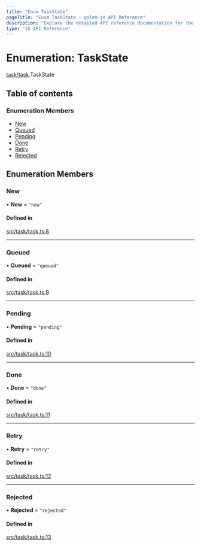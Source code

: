 ```yaml
---
title: "Enum TaskState"
pageTitle: "Enum TaskState - golem-js API Reference"
description: "Explore the detailed API reference documentation for the Enum TaskState within the golem-js SDK for the Golem Network."
type: "JS API Reference"
---
```

# Enumeration: TaskState

[task/task](../modules/task_task).TaskState

## Table of contents

### Enumeration Members

- [New](task_task.TaskState#new)
- [Queued](task_task.TaskState#queued)
- [Pending](task_task.TaskState#pending)
- [Done](task_task.TaskState#done)
- [Retry](task_task.TaskState#retry)
- [Rejected](task_task.TaskState#rejected)

## Enumeration Members

### New

• **New** = ``"new"``

#### Defined in

[src/task/task.ts:8](https://github.com/golemfactory/golem-js/blob/4182943/src/task/task.ts#L8)

___

### Queued

• **Queued** = ``"queued"``

#### Defined in

[src/task/task.ts:9](https://github.com/golemfactory/golem-js/blob/4182943/src/task/task.ts#L9)

___

### Pending

• **Pending** = ``"pending"``

#### Defined in

[src/task/task.ts:10](https://github.com/golemfactory/golem-js/blob/4182943/src/task/task.ts#L10)

___

### Done

• **Done** = ``"done"``

#### Defined in

[src/task/task.ts:11](https://github.com/golemfactory/golem-js/blob/4182943/src/task/task.ts#L11)

___

### Retry

• **Retry** = ``"retry"``

#### Defined in

[src/task/task.ts:12](https://github.com/golemfactory/golem-js/blob/4182943/src/task/task.ts#L12)

___

### Rejected

• **Rejected** = ``"rejected"``

#### Defined in

[src/task/task.ts:13](https://github.com/golemfactory/golem-js/blob/4182943/src/task/task.ts#L13)
